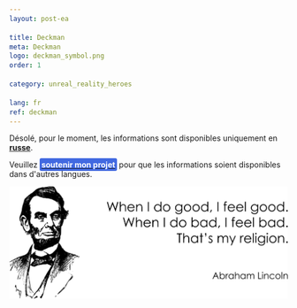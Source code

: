 ```yaml
---
layout: post-ea

title: Deckman
meta: Deckman
logo: deckman_symbol.png
order: 1

category: unreal_reality_heroes

lang: fr
ref: deckman
---
```


Désolé, pour le moment, les informations sont disponibles uniquement en **<a href="https://lincolnvirus.com/projects/ru/comics/unreal_reality/heroes/deckman.html" target="_blank">russe</a>**.

Veuillez **<a href="https://www.paypal.com/cgi-bin/webscr?cmd=_s-xclick&hosted_button_id=T3KLFW2TE8SJC&source=url" target="_blank"><span style="background-color:#4169E1; color:white; padding:3px; border-radius: 3px">soutenir&nbsp;mon&nbsp;projet</span></a>** pour que les informations soient disponibles dans d'autres langues.

<a data-fancybox="gallery" href="/img/programming/Lincoln.png"><img src="/img/programming/Lincoln.png" alt=""></a>
